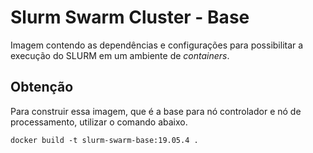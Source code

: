 # Slurm Swarm Cluster - Base

Imagem contendo as dependências e configurações para possibilitar a execução do SLURM em um ambiente de *containers*.

## Obtenção

Para construir essa imagem, que é a base para nó controlador e nó de processamento, utilizar o comando abaixo.

```
docker build -t slurm-swarm-base:19.05.4 .
```